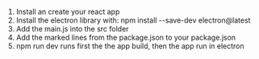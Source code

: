 
1. Install an create your react app
2. Install the electron library with: npm install --save-dev electron@latest
3. Add the main.js into the src folder
4. Add the marked lines from the package.json to your package.json 
5. npm run dev runs first the the app build, then the app run in electron
